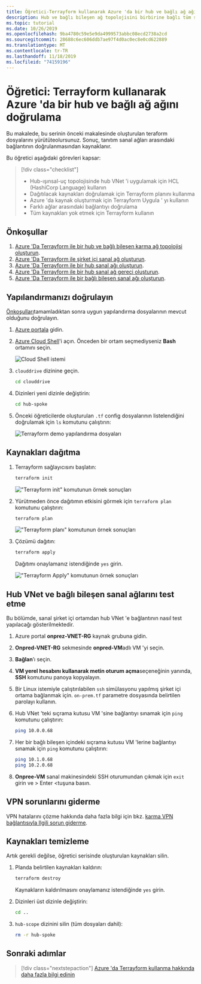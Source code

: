 ```yaml
---
title: Öğretici-Terrayform kullanarak Azure 'da bir hub ve bağlı ağ ağını doğrulama
description: Hub ve bağlı bileşen ağ topolojisini birbirine bağlı tüm sanal ağlarla doğrulama öğreticisi.
ms.topic: tutorial
ms.date: 10/26/2019
ms.openlocfilehash: 9ba4780c59e5e9da4999573abbc08ecd2738a2cd
ms.sourcegitcommit: 28688c6ec606ddb7ae97f4d0ac0ec8e0cd622889
ms.translationtype: MT
ms.contentlocale: tr-TR
ms.lasthandoff: 11/18/2019
ms.locfileid: "74159196"
---
```

# <a name="tutorial-validate-a-hub-and-spoke-network-in-azure-using-terraform"></a>Öğretici: Terrayform kullanarak Azure 'da bir hub ve bağlı ağ ağını doğrulama

Bu makalede, bu serinin önceki makalesinde oluşturulan teraform dosyalarını yürütüteolursunuz. Sonuç, tanıtım sanal ağları arasındaki bağlantının doğrulanmasından kaynaklanır.

Bu öğretici aşağıdaki görevleri kapsar:

> [!div class="checklist"]
> * Hub-ışınsal-uç topolojisinde hub VNet 'i uygulamak için HCL (HashiCorp Language) kullanın
> * Dağıtılacak kaynakları doğrulamak için Terrayform planını kullanma
> * Azure 'da kaynak oluşturmak için Terrayform Uygula ' yı kullanın
> * Farklı ağlar arasındaki bağlantıyı doğrulama
> * Tüm kaynakları yok etmek için Terrayform kullanın

## <a name="prerequisites"></a>Önkoşullar

1. [Azure 'Da Terrayform ile bir hub ve bağlı bileşen karma ağ topolojisi oluşturun](./terraform-hub-spoke-introduction.md).
1. [Azure 'Da Terrayform ile şirket içi sanal ağ oluşturun](./terraform-hub-spoke-on-prem.md).
1. [Azure 'Da Terrayform ile bir hub sanal ağı oluşturun](./terraform-hub-spoke-hub-network.md).
1. [Azure 'Da Terrayform ile bir hub sanal ağ gereci oluşturun](./terraform-hub-spoke-hub-nva.md).
1. [Azure 'Da Terrayform ile bir bağlı bileşen sanal ağı oluşturun](./terraform-hub-spoke-spoke-network.md).

## <a name="verify-your-configuration"></a>Yapılandırmanızı doğrulayın

[Önkoşulları](#prerequisites)tamamladıktan sonra uygun yapılandırma dosyalarının mevcut olduğunu doğrulayın.

1. [Azure portala](https://portal.azure.com) gidin.

1. [Azure Cloud Shell](/azure/cloud-shell/overview)'i açın. Önceden bir ortam seçmediyseniz **Bash** ortamını seçin.

    ![Cloud Shell istemi](./media/terraform-common/azure-portal-cloud-shell-button-min.png)

1. `clouddrive` dizinine geçin.

    ```bash
    cd clouddrive
    ```

1. Dizinleri yeni dizinle değiştirin:

    ```bash
    cd hub-spoke
    ```

1. Önceki öğreticilerde oluşturulan `.tf` config dosyalarının listelendiğini doğrulamak için `ls` komutunu çalıştırın:

    ![Terrayform demo yapılandırma dosyaları](./media/terraform-hub-and-spoke-tutorial-series/hub-spoke-config-files.png)

## <a name="deploy-the-resources"></a>Kaynakları dağıtma

1. Terrayform sağlayıcısını başlatın:
    
    ```bash
    terraform init
    ```
    
    !["Terrayform init" komutunun örnek sonuçları](./media/terraform-hub-and-spoke-tutorial-series/hub-spoke-terraform-init.png)
    
1. Yürütmeden önce dağıtımın etkisini görmek için `terraform plan` komutunu çalıştırın:

    ```bash
    terraform plan
    ```
    
    !["Terrayform planı" komutunun örnek sonuçları](./media/terraform-hub-and-spoke-tutorial-series/hub-spoke-terraform-plan.png)

1. Çözümü dağıtın:

    ```bash
    terraform apply
    ```
    
    Dağıtımı onaylamanız istendiğinde `yes` girin.

    !["Terrayform Apply" komutunun örnek sonuçları](./media/terraform-hub-and-spoke-tutorial-series/hub-spoke-terraform-apply.png)
    
## <a name="test-the-hub-vnet-and-spoke-vnets"></a>Hub VNet ve bağlı bileşen sanal ağlarını test etme

Bu bölümde, sanal şirket içi ortamdan hub VNet 'e bağlantının nasıl test yapılacağı gösterilmektedir.

1. Azure portal **onprez-VNET-RG** kaynak grubuna gidin.

1. **Onpred-VNET-RG** sekmesinde **onpred-VM**adlı VM 'yi seçin.

1. **Bağlan**’ı seçin.

1. **VM yerel hesabını kullanarak metin oturum açma**seçeneğinin yanında, **SSH** komutunu panoya kopyalayın.

1. Bir Linux istemiyle çalıştırılabilen `ssh` simülasyonu yapılmış şirket içi ortama bağlanmak için. `on-prem.tf` parametre dosyasında belirtilen parolayı kullanın.

1. Hub VNet 'teki sıçrama kutusu VM 'sine bağlantıyı sınamak için `ping` komutunu çalıştırın:

   ```bash
   ping 10.0.0.68
   ```

1. Her bir bağlı bileşen içindeki sıçrama kutusu VM 'lerine bağlantıyı sınamak için `ping` komutunu çalıştırın:

   ```bash
   ping 10.1.0.68
   ping 10.2.0.68
   ```

1. **Onpree-VM** sanal makinesindeki SSH oturumundan çıkmak için `exit` girin ve > Enter &lt;tuşuna basın.

## <a name="troubleshoot-vpn-issues"></a>VPN sorunlarını giderme

VPN hatalarını çözme hakkında daha fazla bilgi için bkz. [karma VPN bağlantısıyla Ilgili sorun giderme](/azure/architecture/reference-architectures/hybrid-networking/troubleshoot-vpn).

## <a name="clean-up-resources"></a>Kaynakları temizleme

Artık gerekli değilse, öğretici serisinde oluşturulan kaynakları silin.

1. Planda belirtilen kaynakları kaldırın:

    ```bash
    terraform destroy
    ```

    Kaynakların kaldırılmasını onaylamanız istendiğinde `yes` girin.

1. Dizinleri üst dizinle değiştirin:

    ```bash
    cd ..
    ```

1. `hub-scope` dizinini silin (tüm dosyaları dahil):

    ```bash
    rm -r hub-spoke
    ```

## <a name="next-steps"></a>Sonraki adımlar

> [!div class="nextstepaction"] 
> [Azure 'da Terrayform kullanma hakkında daha fazla bilgi edinin](/azure/terraform)